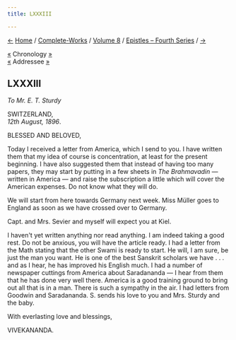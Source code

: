 ```yaml
---
title: LXXXIII

---
```

<div>

[←](082_blessed_and_beloved.htm) [Home](../../../index.htm) /
[Complete-Works](../../complete_works.htm) / [Volume
8](../volume_8_contents.htm) / [Epistles – Fourth
Series](epistles_fourth_series_contents.htm) / [→](084_friend.htm)

  

[«](082_blessed_and_beloved.htm) Chronology
[»](../../volume_5/epistles_first_series/065_blessed_and_beloved.htm)  
[«](082_blessed_and_beloved.htm) Addressee
[»](../../volume_5/epistles_first_series/065_blessed_and_beloved.htm)

## LXXXIII

*To Mr. E. T. Sturdy*

SWITZERLAND,  
*12th August, 1896*.

BLESSED AND BELOVED,

Today I received a letter from America, which I send to you. I have
written them that my idea of course is concentration, at least for the
present beginning. I have also suggested them that instead of having too
many papers, they may start by putting in a few sheets in *The
Brahmavadin* — written in America — and raise the subscription a little
which will cover the American expenses. Do not know what they will do.

We will start from here towards Germany next week. Miss Müller goes to
England as soon as we have crossed over to Germany.

Capt. and Mrs. Sevier and myself will expect you at Kiel.

I haven't yet written anything nor read anything. I am indeed taking a
good rest. Do not be anxious, you will have the article ready. I had a
letter from the Math stating that the other Swami is ready to start. He
will, I am sure, be just the man you want. He is one of the best
Sanskrit scholars we have . . . and as I hear, he has improved his
English much. I had a number of newspaper cuttings from America about
Saradananda — I hear from them that he has done very well there. America
is a good training ground to bring out all that is in a man. There is
such a sympathy in the air. I had letters from Goodwin and Saradananda.
S. sends his love to you and Mrs. Sturdy and the baby.

With everlasting love and blessings,

VIVEKANANDA.

</div>
